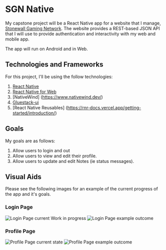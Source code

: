 # SGN Native

My capstone project will be a React Native app for a website that I 
manage, [Stonewall Gaming Network](https://www.stonewallgaming.net). The
website provides a REST-based JSON API that I will use to provide 
authentication and interactivity with my web and mobile app.

The app will run on Android and in Web.

## Technologies and Frameworks
For this project, I'll be using the follow technologies:

1. [React Native](https://reactnative.dev/)
2. [React Native for Web](https://necolas.github.io/react-native-web/)
3. [NativeWind] (https://www.nativewind.dev/)
4. [Gluestack-ui](https://gluestack.io/ui/nativewind/docs/home/getting-started/installation)
5. [React Native Reusables] (https://rnr-docs.vercel.app/getting-started/introduction/)

## Goals

My goals are as follows:

1. Allow users to login and out
2. Allow users to view and edit their profile.
3. Allow users to update and edit Notes (ie status messages).

## Visual Aids

Please see the following images for an example of the current progress 
of the app and it's goals.

### Login Page

![Login Page current Work in progress](/login-page-wip.png)
![Login Page example outcome](/login-page-example.png)

### Profile Page

![Profile Page current state](/profile-page-wip.png)
![Profile Page example outcome](/profile-page-example.png)
